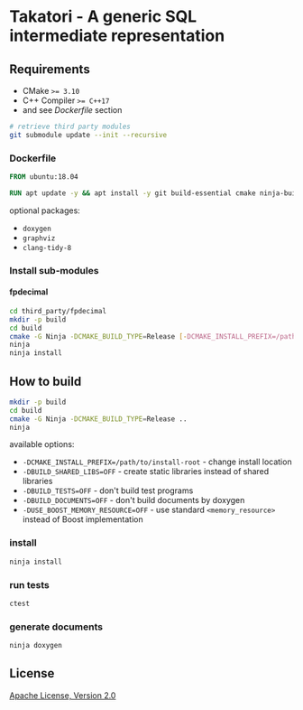 # Takatori - A generic SQL intermediate representation

## Requirements

* CMake `>= 3.10`
* C++ Compiler `>= C++17`
* and see *Dockerfile* section

```sh
# retrieve third party modules
git submodule update --init --recursive
```

### Dockerfile

```dockerfile
FROM ubuntu:18.04

RUN apt update -y && apt install -y git build-essential cmake ninja-build libboost-container-dev
```

optional packages:

* `doxygen`
* `graphviz`
* `clang-tidy-8`

### Install sub-modules

#### fpdecimal

```sh
cd third_party/fpdecimal
mkdir -p build
cd build
cmake -G Ninja -DCMAKE_BUILD_TYPE=Release [-DCMAKE_INSTALL_PREFIX=/path/to/install] -DBUILD_TESTS=OFF -DBUILD_DOCUMENTS=OFF ..
ninja
ninja install
```

## How to build

```sh
mkdir -p build
cd build
cmake -G Ninja -DCMAKE_BUILD_TYPE=Release ..
ninja
```

available options:

* `-DCMAKE_INSTALL_PREFIX=/path/to/install-root` - change install location
* `-DBUILD_SHARED_LIBS=OFF` - create static libraries instead of shared libraries
* `-DBUILD_TESTS=OFF` - don't build test programs
* `-DBUILD_DOCUMENTS=OFF` - don't build documents by doxygen
* `-DUSE_BOOST_MEMORY_RESOURCE=OFF` - use standard `<memory_resource>` instead of Boost implementation

### install

```sh
ninja install
```

### run tests

```sh
ctest
```

### generate documents

```sh
ninja doxygen
```

## License

[Apache License, Version 2.0](http://www.apache.org/licenses/LICENSE-2.0)
